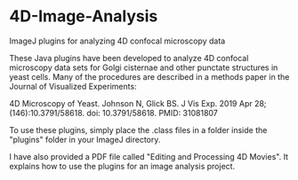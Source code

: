 # 4D-Image-Analysis
ImageJ plugins for analyzing 4D confocal microscopy data

These Java plugins have been developed to analyze 4D confocal microscopy data sets for Golgi cisternae and other punctate structures in yeast cells. Many of the procedures are described in a methods paper in the Journal of Visualized Experiments:

4D Microscopy of Yeast.
Johnson N, Glick BS.
J Vis Exp. 2019 Apr 28;(146):10.3791/58618. doi: 10.3791/58618.
PMID: 31081807 

To use these plugins, simply place the .class files in a folder inside the "plugins" folder in your ImageJ directory.

I have also provided a PDF file called "Editing and Processing 4D Movies". It explains how to use the plugins for an image analysis project.
